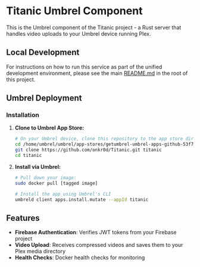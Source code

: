 # Titanic Umbrel Component

This is the Umbrel component of the Titanic project - a Rust server that handles video uploads to your Umbrel device running Plex.

## Local Development

For instructions on how to run this service as part of the unified development environment, please see the main [README.md](../../README.md) in the root of this project.

## Umbrel Deployment

### Installation

1. **Clone to Umbrel App Store:**
   ```bash
   # On your Umbrel device, clone this repository to the app store directory
   cd /home/umbrel/umbrel/app-stores/getumbrel-umbrel-apps-github-53f74447
   git clone https://github.com/onkr0d/Titanic.git titanic
   cd titanic
   ```

2. **Install via Umbrel:**
   ```bash
   # Pull down your image:
   sudo docker pull [tagged image]

   # Install the app using Umbrel's CLI
   umbreld client apps.install.mutate --appId titanic
   ```
## Features

- **Firebase Authentication**: Verifies JWT tokens from your Firebase project
- **Video Upload**: Receives compressed videos and saves them to your Plex media directory
- **Health Checks**: Docker health checks for monitoring